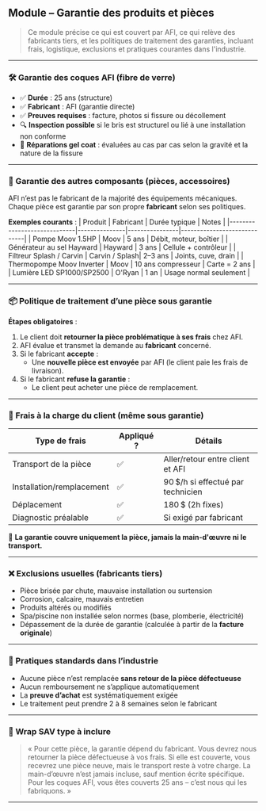 ## Module – Garantie des produits et pièces

> Ce module précise ce qui est couvert par AFI, ce qui relève des fabricants tiers, et les politiques de traitement des garanties, incluant frais, logistique, exclusions et pratiques courantes dans l'industrie.

---

### 🛠️ Garantie des coques AFI (fibre de verre)

- ✅ **Durée** : 25 ans (structure)
- ✅ **Fabricant** : AFI (garantie directe)
- ✅ **Preuves requises** : facture, photos si fissure ou décollement
- 🔍 **Inspection possible** si le bris est structurel ou lié à une installation non conforme
- 🎨 **Réparations gel coat** : évaluées au cas par cas selon la gravité et la nature de la fissure

---

### 🧩 Garantie des autres composants (pièces, accessoires)

AFI n’est pas le fabricant de la majorité des équipements mécaniques. Chaque pièce est garantie par son propre **fabricant** selon ses politiques.

**Exemples courants** :
| Produit                     | Fabricant     | Durée typique | Notes                       |
|-----------------------------|---------------|----------------|-----------------------------|
| Pompe Moov 1.5HP            | Moov          | 5 ans          | Débit, moteur, boîtier      |
| Générateur au sel Hayward   | Hayward        | 3 ans          | Cellule + contrôleur        |
| Filtreur Splash / Carvin    | Carvin / Splash| 2–3 ans        | Joints, cuve, drain         |
| Thermopompe Moov Inverter   | Moov           | 10 ans compresseur | Carte = 2 ans         |
| Lumière LED SP1000/SP2500   | O'Ryan         | 1 an           | Usage normal seulement      |

---

### 📦 Politique de traitement d’une pièce sous garantie

**Étapes obligatoires** :
1. Le client doit **retourner la pièce problématique à ses frais** chez AFI.
2. AFI évalue et transmet la demande au **fabricant** concerné.
3. Si le fabricant **accepte** :
   - Une **nouvelle pièce est envoyée** par AFI (le client paie les frais de livraison).
4. Si le fabricant **refuse la garantie** :
   - Le client peut acheter une pièce de remplacement.

---

### 🚚 Frais à la charge du client (même sous garantie)

| Type de frais                | Appliqué ? | Détails                         |
|-----------------------------|------------|----------------------------------|
| Transport de la pièce        | ✅         | Aller/retour entre client et AFI |
| Installation/remplacement    | ✅         | 90 $/h si effectué par technicien |
| Déplacement                  | ✅         | 180 $ (2h fixes)                  |
| Diagnostic préalable         | ✅         | Si exigé par fabricant           |

🧠 **La garantie couvre uniquement la pièce, jamais la main-d'œuvre ni le transport.**

---

### ❌ Exclusions usuelles (fabricants tiers)

- Pièce brisée par chute, mauvaise installation ou surtension
- Corrosion, calcaire, mauvais entretien
- Produits altérés ou modifiés
- Spa/piscine non installée selon normes (base, plomberie, électricité)
- Dépassement de la durée de garantie (calculée à partir de la **facture originale**)

---

### 🧠 Pratiques standards dans l’industrie

- Aucune pièce n’est remplacée **sans retour de la pièce défectueuse**
- Aucun remboursement ne s’applique automatiquement
- La **preuve d’achat** est systématiquement exigée
- Le traitement peut prendre 2 à 8 semaines selon le fabricant

---

### 📌 Wrap SAV type à inclure

> « Pour cette pièce, la garantie dépend du fabricant. Vous devrez nous retourner la pièce défectueuse à vos frais. Si elle est couverte, vous recevrez une pièce neuve, mais le transport reste à votre charge. La main-d’œuvre n’est jamais incluse, sauf mention écrite spécifique. Pour les coques AFI, vous êtes couverts 25 ans – c’est nous qui les fabriquons. »

---

